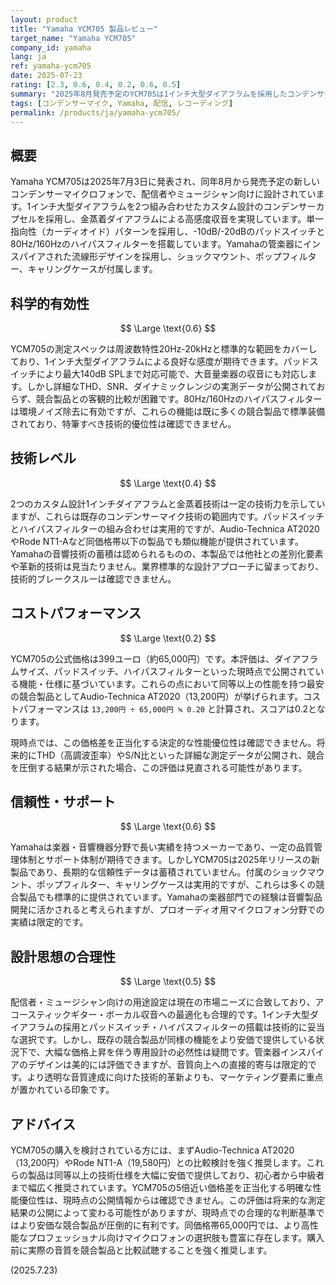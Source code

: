 ```yaml
---
layout: product
title: "Yamaha YCM705 製品レビュー"
target_name: "Yamaha YCM705"
company_id: yamaha
lang: ja
ref: yamaha-ycm705
date: 2025-07-23
rating: [2.3, 0.6, 0.4, 0.2, 0.6, 0.5]
summary: "2025年8月発売予定のYCM705は1インチ大型ダイアフラムを採用したコンデンサーマイクですが、Audio-Technica AT2020など1万円台の競合製品と比較して約5倍の価格設定であり、コストパフォーマンスのスコアは0.2と極めて低く深刻な課題があります。"
tags: [コンデンサーマイク, Yamaha, 配信, レコーディング]
permalink: /products/ja/yamaha-ycm705/
---
```


## 概要

Yamaha YCM705は2025年7月3日に発表され、同年8月から発売予定の新しいコンデンサーマイクロフォンで、配信者やミュージシャン向けに設計されています。1インチ大型ダイアフラムを2つ組み合わせたカスタム設計のコンデンサーカプセルを採用し、金蒸着ダイアフラムによる高感度収音を実現しています。単一指向性（カーディオイド）パターンを採用し、-10dB/-20dBのパッドスイッチと80Hz/160Hzのハイパスフィルターを搭載しています。Yamahaの管楽器にインスパイアされた流線形デザインを採用し、ショックマウント、ポップフィルター、キャリングケースが付属します。

## 科学的有効性

$$ \Large \text{0.6} $$

YCM705の測定スペックは周波数特性20Hz-20kHzと標準的な範囲をカバーしており、1インチ大型ダイアフラムによる良好な感度が期待できます。パッドスイッチにより最大140dB SPLまで対応可能で、大音量楽器の収音にも対応します。しかし詳細なTHD、SNR、ダイナミックレンジの実測データが公開されておらず、競合製品との客観的比較が困難です。80Hz/160Hzのハイパスフィルターは環境ノイズ除去に有効ですが、これらの機能は既に多くの競合製品で標準装備されており、特筆すべき技術的優位性は確認できません。

## 技術レベル

$$ \Large \text{0.4} $$

2つのカスタム設計1インチダイアフラムと金蒸着技術は一定の技術力を示していますが、これらは既存のコンデンサーマイク技術の範囲内です。パッドスイッチとハイパスフィルターの組み合わせは実用的ですが、Audio-Technica AT2020やRode NT1-Aなど同価格帯以下の製品でも類似機能が提供されています。Yamahaの音響技術の蓄積は認められるものの、本製品では他社との差別化要素や革新的技術は見当たりません。業界標準的な設計アプローチに留まっており、技術的ブレークスルーは確認できません。

## コストパフォーマンス

$$ \Large \text{0.2} $$

YCM705の公式価格は399ユーロ（約65,000円）です。本評価は、ダイアフラムサイズ、パッドスイッチ、ハイパスフィルターといった現時点で公開されている機能・仕様に基づいています。これらの点において同等以上の性能を持つ最安の競合製品としてAudio-Technica AT2020（13,200円）が挙げられます。コストパフォーマンスは `13,200円 ÷ 65,000円 ≒ 0.20` と計算され、スコアは0.2となります。

現時点では、この価格差を正当化する決定的な性能優位性は確認できません。将来的にTHD（高調波歪率）やS/N比といった詳細な測定データが公開され、競合を圧倒する結果が示された場合、この評価は見直される可能性があります。

## 信頼性・サポート

$$ \Large \text{0.6} $$

Yamahaは楽器・音響機器分野で長い実績を持つメーカーであり、一定の品質管理体制とサポート体制が期待できます。しかしYCM705は2025年リリースの新製品であり、長期的な信頼性データは蓄積されていません。付属のショックマウント、ポップフィルター、キャリングケースは実用的ですが、これらは多くの競合製品でも標準的に提供されています。Yamahaの楽器部門での経験は音響製品開発に活かされると考えられますが、プロオーディオ用マイクロフォン分野での実績は限定的です。

## 設計思想の合理性

$$ \Large \text{0.5} $$

配信者・ミュージシャン向けの用途設定は現在の市場ニーズに合致しており、アコースティックギター・ボーカル収音への最適化も合理的です。1インチ大型ダイアフラムの採用とパッドスイッチ・ハイパスフィルターの搭載は技術的に妥当な選択です。しかし、既存の競合製品が同様の機能をより安価で提供している状況下で、大幅な価格上昇を伴う専用設計の必然性は疑問です。管楽器インスパイアのデザインは美的には評価できますが、音質向上への直接的寄与は限定的です。より透明な音質達成に向けた技術的革新よりも、マーケティング要素に重点が置かれている印象です。

## アドバイス

YCM705の購入を検討されている方には、まずAudio-Technica AT2020（13,200円）やRode NT1-A（19,580円）との比較検討を強く推奨します。これらの製品は同等以上の技術仕様を大幅に安価で提供しており、初心者から中級者まで幅広く推奨されています。YCM705の5倍近い価格差を正当化する明確な性能優位性は、現時点の公開情報からは確認できません。この評価は将来的な測定結果の公開によって変わる可能性がありますが、現時点での合理的な判断基準ではより安価な競合製品が圧倒的に有利です。同価格帯65,000円では、より高性能なプロフェッショナル向けマイクロフォンの選択肢も豊富に存在します。購入前に実際の音質を競合製品と比較試聴することを強く推奨します。

(2025.7.23)
